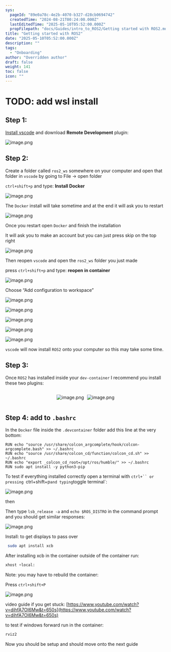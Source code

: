 ```yaml
---
sys:
  pageId: "89e0a78c-4e2b-4070-b327-d28cb0694742"
  createdTime: "2024-08-21T00:24:00.000Z"
  lastEditedTime: "2025-05-10T05:52:00.000Z"
  propFilepath: "docs/Guides/intro_to_ROS2/Getting started with ROS2.md"
title: "Getting started with ROS2"
date: "2025-05-10T05:52:00.000Z"
description: ""
tags:
  - "Onboarding"
author: "Overridden author"
draft: false
weight: 141
toc: false
icon: ""
---
```


# TODO: add wsl install

## Step 1:

[Install vscode](https://code.visualstudio.com/download) and download **Remote Development** plugin:

![image.png](https://prod-files-secure.s3.us-west-2.amazonaws.com/d518164a-d88e-44d1-a4ee-3adb3bd8bce0/efb52993-1881-4a40-b95e-6f020334f022/image.png?X-Amz-Algorithm=AWS4-HMAC-SHA256&X-Amz-Content-Sha256=UNSIGNED-PAYLOAD&X-Amz-Credential=ASIAZI2LB466WE7N7J24%2F20250630%2Fus-west-2%2Fs3%2Faws4_request&X-Amz-Date=20250630T220837Z&X-Amz-Expires=3600&X-Amz-Security-Token=IQoJb3JpZ2luX2VjEM3%2F%2F%2F%2F%2F%2F%2F%2F%2F%2FwEaCXVzLXdlc3QtMiJHMEUCIQC8DZPXCoCWneSlEh7lZztwNUiK9eGS2BCgYkw39ZFLhwIgadV84hqdaxeZfaCOe%2BNsjva8SCWb2Bef1kWH7coa0KwqiAQIxv%2F%2F%2F%2F%2F%2F%2F%2F%2F%2FARAAGgw2Mzc0MjMxODM4MDUiDMEP8L0LVY4IuL64yCrcA0v6c5bIQ29tn%2BUiTSZShPhmOanhHmZYtacU0d3Q2crxBwSpBZEdJrfcQucITpkoGrDw9DMp88SBwZlIZCew%2Bu%2BSvghwSE1aldhWkdVFtyYErC1460g8pmJsszEhq16YiJt4c8N28yurYFbg01wvVUJK68yjMTTYCDv6nO0U5dCtQb5uSa%2BMpz1%2BerjXrV%2FN4U5Wqf4LyujDG8eRNvpNigoeKNoWKXYGz5QrI%2B08X%2FZjSzqYKV1ufvZYFSxfIdIatujCZQulgf0TDxWCIri%2BJBrnkUubaurQUjUNYnIV6vqi8%2FFktLP06xJe3L8ZkCgJCpqyywjcIm%2BwG%2FMeXfv6CSHcHT5WGTy8TuY5XdKiUDU6wzu5%2BUwoolXQ3v6kg76yDpDf7p8Dj85RV3M%2B3UJlnCQrmim4HoLGzA2yoikkH%2BUrnY%2BQw6D4HMwBKO99GszMgCLuyr20qf%2BoJ6T39IO2EJrSVOJfxEs4zRNWQJjyom2JfFMK15F1H4GZ3tajUQFyGPoLcQLRlyYxErsVcl1UfqrFaZFOZWBu7lZmJsQ%2BV2eO3psm9fWJoeESubhFcA2hOfBJXw8bJjqBKh%2FFENygOfZ2ahjfhL2WUXZPo5OlO0HiKasM8iZ%2Fvgjpv%2BDTMK%2F5i8MGOqUBj3yk%2FxDNyEW2HAsyDSzS7C5SEJTpOiGiRV1jvoJ23UI0TPtWYQ%2BpiC2pke5WQlm4UGnyLo%2FfaChhkan6erQy%2BroD1uXaFjsFBbZdYa6Xrxni6ybXIQ5OSWv4f9UIL7yYQmt6MxR7QUvvEy5mQ%2BOygJIL4yHH%2B2rWySmRLdrzxHJxWgt%2BhphhANlkRMZz8zBP32UJn%2BmNyb9Tgz4u9uqO6g0lfx3Z&X-Amz-Signature=eae8492e47ba3ce79f4d3957497aef89fb480fbe48df693e905a472432c352c6&X-Amz-SignedHeaders=host&x-amz-checksum-mode=ENABLED&x-id=GetObject)

## Step 2:

Create a folder called `ros2_ws` somewhere on your computer and open that folder in `vscode` by going to File → open folder 

`ctrl+shift+p` and type: **Install Docker**

![image.png](https://prod-files-secure.s3.us-west-2.amazonaws.com/d518164a-d88e-44d1-a4ee-3adb3bd8bce0/2269dc0e-1cd5-47ff-bceb-c04ad9b2eab0/image.png?X-Amz-Algorithm=AWS4-HMAC-SHA256&X-Amz-Content-Sha256=UNSIGNED-PAYLOAD&X-Amz-Credential=ASIAZI2LB466WE7N7J24%2F20250630%2Fus-west-2%2Fs3%2Faws4_request&X-Amz-Date=20250630T220837Z&X-Amz-Expires=3600&X-Amz-Security-Token=IQoJb3JpZ2luX2VjEM3%2F%2F%2F%2F%2F%2F%2F%2F%2F%2FwEaCXVzLXdlc3QtMiJHMEUCIQC8DZPXCoCWneSlEh7lZztwNUiK9eGS2BCgYkw39ZFLhwIgadV84hqdaxeZfaCOe%2BNsjva8SCWb2Bef1kWH7coa0KwqiAQIxv%2F%2F%2F%2F%2F%2F%2F%2F%2F%2FARAAGgw2Mzc0MjMxODM4MDUiDMEP8L0LVY4IuL64yCrcA0v6c5bIQ29tn%2BUiTSZShPhmOanhHmZYtacU0d3Q2crxBwSpBZEdJrfcQucITpkoGrDw9DMp88SBwZlIZCew%2Bu%2BSvghwSE1aldhWkdVFtyYErC1460g8pmJsszEhq16YiJt4c8N28yurYFbg01wvVUJK68yjMTTYCDv6nO0U5dCtQb5uSa%2BMpz1%2BerjXrV%2FN4U5Wqf4LyujDG8eRNvpNigoeKNoWKXYGz5QrI%2B08X%2FZjSzqYKV1ufvZYFSxfIdIatujCZQulgf0TDxWCIri%2BJBrnkUubaurQUjUNYnIV6vqi8%2FFktLP06xJe3L8ZkCgJCpqyywjcIm%2BwG%2FMeXfv6CSHcHT5WGTy8TuY5XdKiUDU6wzu5%2BUwoolXQ3v6kg76yDpDf7p8Dj85RV3M%2B3UJlnCQrmim4HoLGzA2yoikkH%2BUrnY%2BQw6D4HMwBKO99GszMgCLuyr20qf%2BoJ6T39IO2EJrSVOJfxEs4zRNWQJjyom2JfFMK15F1H4GZ3tajUQFyGPoLcQLRlyYxErsVcl1UfqrFaZFOZWBu7lZmJsQ%2BV2eO3psm9fWJoeESubhFcA2hOfBJXw8bJjqBKh%2FFENygOfZ2ahjfhL2WUXZPo5OlO0HiKasM8iZ%2Fvgjpv%2BDTMK%2F5i8MGOqUBj3yk%2FxDNyEW2HAsyDSzS7C5SEJTpOiGiRV1jvoJ23UI0TPtWYQ%2BpiC2pke5WQlm4UGnyLo%2FfaChhkan6erQy%2BroD1uXaFjsFBbZdYa6Xrxni6ybXIQ5OSWv4f9UIL7yYQmt6MxR7QUvvEy5mQ%2BOygJIL4yHH%2B2rWySmRLdrzxHJxWgt%2BhphhANlkRMZz8zBP32UJn%2BmNyb9Tgz4u9uqO6g0lfx3Z&X-Amz-Signature=9bcd1cfa20ef503bd01cb6ffb5d0c7cad2a92653cfece16a3b06627d60cd5955&X-Amz-SignedHeaders=host&x-amz-checksum-mode=ENABLED&x-id=GetObject)

The `Docker` install will take sometime and at the end it will ask you to restart

![image.png](https://prod-files-secure.s3.us-west-2.amazonaws.com/d518164a-d88e-44d1-a4ee-3adb3bd8bce0/ed233f78-be33-4b1f-b89c-9c346c0e961e/image.png?X-Amz-Algorithm=AWS4-HMAC-SHA256&X-Amz-Content-Sha256=UNSIGNED-PAYLOAD&X-Amz-Credential=ASIAZI2LB466WE7N7J24%2F20250630%2Fus-west-2%2Fs3%2Faws4_request&X-Amz-Date=20250630T220837Z&X-Amz-Expires=3600&X-Amz-Security-Token=IQoJb3JpZ2luX2VjEM3%2F%2F%2F%2F%2F%2F%2F%2F%2F%2FwEaCXVzLXdlc3QtMiJHMEUCIQC8DZPXCoCWneSlEh7lZztwNUiK9eGS2BCgYkw39ZFLhwIgadV84hqdaxeZfaCOe%2BNsjva8SCWb2Bef1kWH7coa0KwqiAQIxv%2F%2F%2F%2F%2F%2F%2F%2F%2F%2FARAAGgw2Mzc0MjMxODM4MDUiDMEP8L0LVY4IuL64yCrcA0v6c5bIQ29tn%2BUiTSZShPhmOanhHmZYtacU0d3Q2crxBwSpBZEdJrfcQucITpkoGrDw9DMp88SBwZlIZCew%2Bu%2BSvghwSE1aldhWkdVFtyYErC1460g8pmJsszEhq16YiJt4c8N28yurYFbg01wvVUJK68yjMTTYCDv6nO0U5dCtQb5uSa%2BMpz1%2BerjXrV%2FN4U5Wqf4LyujDG8eRNvpNigoeKNoWKXYGz5QrI%2B08X%2FZjSzqYKV1ufvZYFSxfIdIatujCZQulgf0TDxWCIri%2BJBrnkUubaurQUjUNYnIV6vqi8%2FFktLP06xJe3L8ZkCgJCpqyywjcIm%2BwG%2FMeXfv6CSHcHT5WGTy8TuY5XdKiUDU6wzu5%2BUwoolXQ3v6kg76yDpDf7p8Dj85RV3M%2B3UJlnCQrmim4HoLGzA2yoikkH%2BUrnY%2BQw6D4HMwBKO99GszMgCLuyr20qf%2BoJ6T39IO2EJrSVOJfxEs4zRNWQJjyom2JfFMK15F1H4GZ3tajUQFyGPoLcQLRlyYxErsVcl1UfqrFaZFOZWBu7lZmJsQ%2BV2eO3psm9fWJoeESubhFcA2hOfBJXw8bJjqBKh%2FFENygOfZ2ahjfhL2WUXZPo5OlO0HiKasM8iZ%2Fvgjpv%2BDTMK%2F5i8MGOqUBj3yk%2FxDNyEW2HAsyDSzS7C5SEJTpOiGiRV1jvoJ23UI0TPtWYQ%2BpiC2pke5WQlm4UGnyLo%2FfaChhkan6erQy%2BroD1uXaFjsFBbZdYa6Xrxni6ybXIQ5OSWv4f9UIL7yYQmt6MxR7QUvvEy5mQ%2BOygJIL4yHH%2B2rWySmRLdrzxHJxWgt%2BhphhANlkRMZz8zBP32UJn%2BmNyb9Tgz4u9uqO6g0lfx3Z&X-Amz-Signature=15e64c8f4856f96213301249ef37beebc1c2e76fe5b48251ab805846f464c924&X-Amz-SignedHeaders=host&x-amz-checksum-mode=ENABLED&x-id=GetObject)

Once you restart open `Docker` and finish the installation

It will ask you to make an account but you can just press skip on the top right

![image.png](https://prod-files-secure.s3.us-west-2.amazonaws.com/d518164a-d88e-44d1-a4ee-3adb3bd8bce0/21010ad9-1659-4fd9-9f59-9932a09b2a3d/image.png?X-Amz-Algorithm=AWS4-HMAC-SHA256&X-Amz-Content-Sha256=UNSIGNED-PAYLOAD&X-Amz-Credential=ASIAZI2LB466WE7N7J24%2F20250630%2Fus-west-2%2Fs3%2Faws4_request&X-Amz-Date=20250630T220837Z&X-Amz-Expires=3600&X-Amz-Security-Token=IQoJb3JpZ2luX2VjEM3%2F%2F%2F%2F%2F%2F%2F%2F%2F%2FwEaCXVzLXdlc3QtMiJHMEUCIQC8DZPXCoCWneSlEh7lZztwNUiK9eGS2BCgYkw39ZFLhwIgadV84hqdaxeZfaCOe%2BNsjva8SCWb2Bef1kWH7coa0KwqiAQIxv%2F%2F%2F%2F%2F%2F%2F%2F%2F%2FARAAGgw2Mzc0MjMxODM4MDUiDMEP8L0LVY4IuL64yCrcA0v6c5bIQ29tn%2BUiTSZShPhmOanhHmZYtacU0d3Q2crxBwSpBZEdJrfcQucITpkoGrDw9DMp88SBwZlIZCew%2Bu%2BSvghwSE1aldhWkdVFtyYErC1460g8pmJsszEhq16YiJt4c8N28yurYFbg01wvVUJK68yjMTTYCDv6nO0U5dCtQb5uSa%2BMpz1%2BerjXrV%2FN4U5Wqf4LyujDG8eRNvpNigoeKNoWKXYGz5QrI%2B08X%2FZjSzqYKV1ufvZYFSxfIdIatujCZQulgf0TDxWCIri%2BJBrnkUubaurQUjUNYnIV6vqi8%2FFktLP06xJe3L8ZkCgJCpqyywjcIm%2BwG%2FMeXfv6CSHcHT5WGTy8TuY5XdKiUDU6wzu5%2BUwoolXQ3v6kg76yDpDf7p8Dj85RV3M%2B3UJlnCQrmim4HoLGzA2yoikkH%2BUrnY%2BQw6D4HMwBKO99GszMgCLuyr20qf%2BoJ6T39IO2EJrSVOJfxEs4zRNWQJjyom2JfFMK15F1H4GZ3tajUQFyGPoLcQLRlyYxErsVcl1UfqrFaZFOZWBu7lZmJsQ%2BV2eO3psm9fWJoeESubhFcA2hOfBJXw8bJjqBKh%2FFENygOfZ2ahjfhL2WUXZPo5OlO0HiKasM8iZ%2Fvgjpv%2BDTMK%2F5i8MGOqUBj3yk%2FxDNyEW2HAsyDSzS7C5SEJTpOiGiRV1jvoJ23UI0TPtWYQ%2BpiC2pke5WQlm4UGnyLo%2FfaChhkan6erQy%2BroD1uXaFjsFBbZdYa6Xrxni6ybXIQ5OSWv4f9UIL7yYQmt6MxR7QUvvEy5mQ%2BOygJIL4yHH%2B2rWySmRLdrzxHJxWgt%2BhphhANlkRMZz8zBP32UJn%2BmNyb9Tgz4u9uqO6g0lfx3Z&X-Amz-Signature=5b68b89b422041a1e077aeed6c81e4d1bf3721345b50e8332edd563b9f6f32ed&X-Amz-SignedHeaders=host&x-amz-checksum-mode=ENABLED&x-id=GetObject)

Then reopen `vscode` and open the `ros2_ws` folder you just made

press `ctrl+shift+p` and type: **reopen in container**

![image.png](https://prod-files-secure.s3.us-west-2.amazonaws.com/d518164a-d88e-44d1-a4ee-3adb3bd8bce0/4e93b8c2-41ad-488c-8095-c74205196118/image.png?X-Amz-Algorithm=AWS4-HMAC-SHA256&X-Amz-Content-Sha256=UNSIGNED-PAYLOAD&X-Amz-Credential=ASIAZI2LB466WE7N7J24%2F20250630%2Fus-west-2%2Fs3%2Faws4_request&X-Amz-Date=20250630T220837Z&X-Amz-Expires=3600&X-Amz-Security-Token=IQoJb3JpZ2luX2VjEM3%2F%2F%2F%2F%2F%2F%2F%2F%2F%2FwEaCXVzLXdlc3QtMiJHMEUCIQC8DZPXCoCWneSlEh7lZztwNUiK9eGS2BCgYkw39ZFLhwIgadV84hqdaxeZfaCOe%2BNsjva8SCWb2Bef1kWH7coa0KwqiAQIxv%2F%2F%2F%2F%2F%2F%2F%2F%2F%2FARAAGgw2Mzc0MjMxODM4MDUiDMEP8L0LVY4IuL64yCrcA0v6c5bIQ29tn%2BUiTSZShPhmOanhHmZYtacU0d3Q2crxBwSpBZEdJrfcQucITpkoGrDw9DMp88SBwZlIZCew%2Bu%2BSvghwSE1aldhWkdVFtyYErC1460g8pmJsszEhq16YiJt4c8N28yurYFbg01wvVUJK68yjMTTYCDv6nO0U5dCtQb5uSa%2BMpz1%2BerjXrV%2FN4U5Wqf4LyujDG8eRNvpNigoeKNoWKXYGz5QrI%2B08X%2FZjSzqYKV1ufvZYFSxfIdIatujCZQulgf0TDxWCIri%2BJBrnkUubaurQUjUNYnIV6vqi8%2FFktLP06xJe3L8ZkCgJCpqyywjcIm%2BwG%2FMeXfv6CSHcHT5WGTy8TuY5XdKiUDU6wzu5%2BUwoolXQ3v6kg76yDpDf7p8Dj85RV3M%2B3UJlnCQrmim4HoLGzA2yoikkH%2BUrnY%2BQw6D4HMwBKO99GszMgCLuyr20qf%2BoJ6T39IO2EJrSVOJfxEs4zRNWQJjyom2JfFMK15F1H4GZ3tajUQFyGPoLcQLRlyYxErsVcl1UfqrFaZFOZWBu7lZmJsQ%2BV2eO3psm9fWJoeESubhFcA2hOfBJXw8bJjqBKh%2FFENygOfZ2ahjfhL2WUXZPo5OlO0HiKasM8iZ%2Fvgjpv%2BDTMK%2F5i8MGOqUBj3yk%2FxDNyEW2HAsyDSzS7C5SEJTpOiGiRV1jvoJ23UI0TPtWYQ%2BpiC2pke5WQlm4UGnyLo%2FfaChhkan6erQy%2BroD1uXaFjsFBbZdYa6Xrxni6ybXIQ5OSWv4f9UIL7yYQmt6MxR7QUvvEy5mQ%2BOygJIL4yHH%2B2rWySmRLdrzxHJxWgt%2BhphhANlkRMZz8zBP32UJn%2BmNyb9Tgz4u9uqO6g0lfx3Z&X-Amz-Signature=75b830394acb0837b33ff106e8647b2b0e3f6a69a6ae59d3e947df53a4aa2baf&X-Amz-SignedHeaders=host&x-amz-checksum-mode=ENABLED&x-id=GetObject)

Choose “Add configuration to workspace”

![image.png](https://prod-files-secure.s3.us-west-2.amazonaws.com/d518164a-d88e-44d1-a4ee-3adb3bd8bce0/9560b282-5060-4989-ba37-97e7b2c22476/image.png?X-Amz-Algorithm=AWS4-HMAC-SHA256&X-Amz-Content-Sha256=UNSIGNED-PAYLOAD&X-Amz-Credential=ASIAZI2LB466WE7N7J24%2F20250630%2Fus-west-2%2Fs3%2Faws4_request&X-Amz-Date=20250630T220837Z&X-Amz-Expires=3600&X-Amz-Security-Token=IQoJb3JpZ2luX2VjEM3%2F%2F%2F%2F%2F%2F%2F%2F%2F%2FwEaCXVzLXdlc3QtMiJHMEUCIQC8DZPXCoCWneSlEh7lZztwNUiK9eGS2BCgYkw39ZFLhwIgadV84hqdaxeZfaCOe%2BNsjva8SCWb2Bef1kWH7coa0KwqiAQIxv%2F%2F%2F%2F%2F%2F%2F%2F%2F%2FARAAGgw2Mzc0MjMxODM4MDUiDMEP8L0LVY4IuL64yCrcA0v6c5bIQ29tn%2BUiTSZShPhmOanhHmZYtacU0d3Q2crxBwSpBZEdJrfcQucITpkoGrDw9DMp88SBwZlIZCew%2Bu%2BSvghwSE1aldhWkdVFtyYErC1460g8pmJsszEhq16YiJt4c8N28yurYFbg01wvVUJK68yjMTTYCDv6nO0U5dCtQb5uSa%2BMpz1%2BerjXrV%2FN4U5Wqf4LyujDG8eRNvpNigoeKNoWKXYGz5QrI%2B08X%2FZjSzqYKV1ufvZYFSxfIdIatujCZQulgf0TDxWCIri%2BJBrnkUubaurQUjUNYnIV6vqi8%2FFktLP06xJe3L8ZkCgJCpqyywjcIm%2BwG%2FMeXfv6CSHcHT5WGTy8TuY5XdKiUDU6wzu5%2BUwoolXQ3v6kg76yDpDf7p8Dj85RV3M%2B3UJlnCQrmim4HoLGzA2yoikkH%2BUrnY%2BQw6D4HMwBKO99GszMgCLuyr20qf%2BoJ6T39IO2EJrSVOJfxEs4zRNWQJjyom2JfFMK15F1H4GZ3tajUQFyGPoLcQLRlyYxErsVcl1UfqrFaZFOZWBu7lZmJsQ%2BV2eO3psm9fWJoeESubhFcA2hOfBJXw8bJjqBKh%2FFENygOfZ2ahjfhL2WUXZPo5OlO0HiKasM8iZ%2Fvgjpv%2BDTMK%2F5i8MGOqUBj3yk%2FxDNyEW2HAsyDSzS7C5SEJTpOiGiRV1jvoJ23UI0TPtWYQ%2BpiC2pke5WQlm4UGnyLo%2FfaChhkan6erQy%2BroD1uXaFjsFBbZdYa6Xrxni6ybXIQ5OSWv4f9UIL7yYQmt6MxR7QUvvEy5mQ%2BOygJIL4yHH%2B2rWySmRLdrzxHJxWgt%2BhphhANlkRMZz8zBP32UJn%2BmNyb9Tgz4u9uqO6g0lfx3Z&X-Amz-Signature=355aa5f812e9fddd74e6fac0d59e5a7449cd11d58c1c75e0c50838bebdacbc44&X-Amz-SignedHeaders=host&x-amz-checksum-mode=ENABLED&x-id=GetObject)

![image.png](https://prod-files-secure.s3.us-west-2.amazonaws.com/d518164a-d88e-44d1-a4ee-3adb3bd8bce0/2ee63f81-886b-48e8-a553-dc6e5eac99e4/image.png?X-Amz-Algorithm=AWS4-HMAC-SHA256&X-Amz-Content-Sha256=UNSIGNED-PAYLOAD&X-Amz-Credential=ASIAZI2LB466WE7N7J24%2F20250630%2Fus-west-2%2Fs3%2Faws4_request&X-Amz-Date=20250630T220837Z&X-Amz-Expires=3600&X-Amz-Security-Token=IQoJb3JpZ2luX2VjEM3%2F%2F%2F%2F%2F%2F%2F%2F%2F%2FwEaCXVzLXdlc3QtMiJHMEUCIQC8DZPXCoCWneSlEh7lZztwNUiK9eGS2BCgYkw39ZFLhwIgadV84hqdaxeZfaCOe%2BNsjva8SCWb2Bef1kWH7coa0KwqiAQIxv%2F%2F%2F%2F%2F%2F%2F%2F%2F%2FARAAGgw2Mzc0MjMxODM4MDUiDMEP8L0LVY4IuL64yCrcA0v6c5bIQ29tn%2BUiTSZShPhmOanhHmZYtacU0d3Q2crxBwSpBZEdJrfcQucITpkoGrDw9DMp88SBwZlIZCew%2Bu%2BSvghwSE1aldhWkdVFtyYErC1460g8pmJsszEhq16YiJt4c8N28yurYFbg01wvVUJK68yjMTTYCDv6nO0U5dCtQb5uSa%2BMpz1%2BerjXrV%2FN4U5Wqf4LyujDG8eRNvpNigoeKNoWKXYGz5QrI%2B08X%2FZjSzqYKV1ufvZYFSxfIdIatujCZQulgf0TDxWCIri%2BJBrnkUubaurQUjUNYnIV6vqi8%2FFktLP06xJe3L8ZkCgJCpqyywjcIm%2BwG%2FMeXfv6CSHcHT5WGTy8TuY5XdKiUDU6wzu5%2BUwoolXQ3v6kg76yDpDf7p8Dj85RV3M%2B3UJlnCQrmim4HoLGzA2yoikkH%2BUrnY%2BQw6D4HMwBKO99GszMgCLuyr20qf%2BoJ6T39IO2EJrSVOJfxEs4zRNWQJjyom2JfFMK15F1H4GZ3tajUQFyGPoLcQLRlyYxErsVcl1UfqrFaZFOZWBu7lZmJsQ%2BV2eO3psm9fWJoeESubhFcA2hOfBJXw8bJjqBKh%2FFENygOfZ2ahjfhL2WUXZPo5OlO0HiKasM8iZ%2Fvgjpv%2BDTMK%2F5i8MGOqUBj3yk%2FxDNyEW2HAsyDSzS7C5SEJTpOiGiRV1jvoJ23UI0TPtWYQ%2BpiC2pke5WQlm4UGnyLo%2FfaChhkan6erQy%2BroD1uXaFjsFBbZdYa6Xrxni6ybXIQ5OSWv4f9UIL7yYQmt6MxR7QUvvEy5mQ%2BOygJIL4yHH%2B2rWySmRLdrzxHJxWgt%2BhphhANlkRMZz8zBP32UJn%2BmNyb9Tgz4u9uqO6g0lfx3Z&X-Amz-Signature=d29b11857a7b149d2d50b91b8d9b28e835761ba53d2573720d95fb9cfe4d02f9&X-Amz-SignedHeaders=host&x-amz-checksum-mode=ENABLED&x-id=GetObject)

![image.png](https://prod-files-secure.s3.us-west-2.amazonaws.com/d518164a-d88e-44d1-a4ee-3adb3bd8bce0/ae1580b2-b048-407e-aed9-b584224a7a04/image.png?X-Amz-Algorithm=AWS4-HMAC-SHA256&X-Amz-Content-Sha256=UNSIGNED-PAYLOAD&X-Amz-Credential=ASIAZI2LB466WE7N7J24%2F20250630%2Fus-west-2%2Fs3%2Faws4_request&X-Amz-Date=20250630T220837Z&X-Amz-Expires=3600&X-Amz-Security-Token=IQoJb3JpZ2luX2VjEM3%2F%2F%2F%2F%2F%2F%2F%2F%2F%2FwEaCXVzLXdlc3QtMiJHMEUCIQC8DZPXCoCWneSlEh7lZztwNUiK9eGS2BCgYkw39ZFLhwIgadV84hqdaxeZfaCOe%2BNsjva8SCWb2Bef1kWH7coa0KwqiAQIxv%2F%2F%2F%2F%2F%2F%2F%2F%2F%2FARAAGgw2Mzc0MjMxODM4MDUiDMEP8L0LVY4IuL64yCrcA0v6c5bIQ29tn%2BUiTSZShPhmOanhHmZYtacU0d3Q2crxBwSpBZEdJrfcQucITpkoGrDw9DMp88SBwZlIZCew%2Bu%2BSvghwSE1aldhWkdVFtyYErC1460g8pmJsszEhq16YiJt4c8N28yurYFbg01wvVUJK68yjMTTYCDv6nO0U5dCtQb5uSa%2BMpz1%2BerjXrV%2FN4U5Wqf4LyujDG8eRNvpNigoeKNoWKXYGz5QrI%2B08X%2FZjSzqYKV1ufvZYFSxfIdIatujCZQulgf0TDxWCIri%2BJBrnkUubaurQUjUNYnIV6vqi8%2FFktLP06xJe3L8ZkCgJCpqyywjcIm%2BwG%2FMeXfv6CSHcHT5WGTy8TuY5XdKiUDU6wzu5%2BUwoolXQ3v6kg76yDpDf7p8Dj85RV3M%2B3UJlnCQrmim4HoLGzA2yoikkH%2BUrnY%2BQw6D4HMwBKO99GszMgCLuyr20qf%2BoJ6T39IO2EJrSVOJfxEs4zRNWQJjyom2JfFMK15F1H4GZ3tajUQFyGPoLcQLRlyYxErsVcl1UfqrFaZFOZWBu7lZmJsQ%2BV2eO3psm9fWJoeESubhFcA2hOfBJXw8bJjqBKh%2FFENygOfZ2ahjfhL2WUXZPo5OlO0HiKasM8iZ%2Fvgjpv%2BDTMK%2F5i8MGOqUBj3yk%2FxDNyEW2HAsyDSzS7C5SEJTpOiGiRV1jvoJ23UI0TPtWYQ%2BpiC2pke5WQlm4UGnyLo%2FfaChhkan6erQy%2BroD1uXaFjsFBbZdYa6Xrxni6ybXIQ5OSWv4f9UIL7yYQmt6MxR7QUvvEy5mQ%2BOygJIL4yHH%2B2rWySmRLdrzxHJxWgt%2BhphhANlkRMZz8zBP32UJn%2BmNyb9Tgz4u9uqO6g0lfx3Z&X-Amz-Signature=ba2f1e276efaca29cffee89f3537dad98121120d9809d6524dd3e5080f238387&X-Amz-SignedHeaders=host&x-amz-checksum-mode=ENABLED&x-id=GetObject)

![image.png](https://prod-files-secure.s3.us-west-2.amazonaws.com/d518164a-d88e-44d1-a4ee-3adb3bd8bce0/53255b28-f75e-430f-b9e3-c0ac8577e42b/image.png?X-Amz-Algorithm=AWS4-HMAC-SHA256&X-Amz-Content-Sha256=UNSIGNED-PAYLOAD&X-Amz-Credential=ASIAZI2LB466WE7N7J24%2F20250630%2Fus-west-2%2Fs3%2Faws4_request&X-Amz-Date=20250630T220837Z&X-Amz-Expires=3600&X-Amz-Security-Token=IQoJb3JpZ2luX2VjEM3%2F%2F%2F%2F%2F%2F%2F%2F%2F%2FwEaCXVzLXdlc3QtMiJHMEUCIQC8DZPXCoCWneSlEh7lZztwNUiK9eGS2BCgYkw39ZFLhwIgadV84hqdaxeZfaCOe%2BNsjva8SCWb2Bef1kWH7coa0KwqiAQIxv%2F%2F%2F%2F%2F%2F%2F%2F%2F%2FARAAGgw2Mzc0MjMxODM4MDUiDMEP8L0LVY4IuL64yCrcA0v6c5bIQ29tn%2BUiTSZShPhmOanhHmZYtacU0d3Q2crxBwSpBZEdJrfcQucITpkoGrDw9DMp88SBwZlIZCew%2Bu%2BSvghwSE1aldhWkdVFtyYErC1460g8pmJsszEhq16YiJt4c8N28yurYFbg01wvVUJK68yjMTTYCDv6nO0U5dCtQb5uSa%2BMpz1%2BerjXrV%2FN4U5Wqf4LyujDG8eRNvpNigoeKNoWKXYGz5QrI%2B08X%2FZjSzqYKV1ufvZYFSxfIdIatujCZQulgf0TDxWCIri%2BJBrnkUubaurQUjUNYnIV6vqi8%2FFktLP06xJe3L8ZkCgJCpqyywjcIm%2BwG%2FMeXfv6CSHcHT5WGTy8TuY5XdKiUDU6wzu5%2BUwoolXQ3v6kg76yDpDf7p8Dj85RV3M%2B3UJlnCQrmim4HoLGzA2yoikkH%2BUrnY%2BQw6D4HMwBKO99GszMgCLuyr20qf%2BoJ6T39IO2EJrSVOJfxEs4zRNWQJjyom2JfFMK15F1H4GZ3tajUQFyGPoLcQLRlyYxErsVcl1UfqrFaZFOZWBu7lZmJsQ%2BV2eO3psm9fWJoeESubhFcA2hOfBJXw8bJjqBKh%2FFENygOfZ2ahjfhL2WUXZPo5OlO0HiKasM8iZ%2Fvgjpv%2BDTMK%2F5i8MGOqUBj3yk%2FxDNyEW2HAsyDSzS7C5SEJTpOiGiRV1jvoJ23UI0TPtWYQ%2BpiC2pke5WQlm4UGnyLo%2FfaChhkan6erQy%2BroD1uXaFjsFBbZdYa6Xrxni6ybXIQ5OSWv4f9UIL7yYQmt6MxR7QUvvEy5mQ%2BOygJIL4yHH%2B2rWySmRLdrzxHJxWgt%2BhphhANlkRMZz8zBP32UJn%2BmNyb9Tgz4u9uqO6g0lfx3Z&X-Amz-Signature=d46d001df5185641f5c52a6ce457817f6711937efbbb72397005bbb693a50415&X-Amz-SignedHeaders=host&x-amz-checksum-mode=ENABLED&x-id=GetObject)

![image.png](https://prod-files-secure.s3.us-west-2.amazonaws.com/d518164a-d88e-44d1-a4ee-3adb3bd8bce0/7c562767-5af9-4ffb-97d1-327bcdf4ee00/image.png?X-Amz-Algorithm=AWS4-HMAC-SHA256&X-Amz-Content-Sha256=UNSIGNED-PAYLOAD&X-Amz-Credential=ASIAZI2LB466WE7N7J24%2F20250630%2Fus-west-2%2Fs3%2Faws4_request&X-Amz-Date=20250630T220837Z&X-Amz-Expires=3600&X-Amz-Security-Token=IQoJb3JpZ2luX2VjEM3%2F%2F%2F%2F%2F%2F%2F%2F%2F%2FwEaCXVzLXdlc3QtMiJHMEUCIQC8DZPXCoCWneSlEh7lZztwNUiK9eGS2BCgYkw39ZFLhwIgadV84hqdaxeZfaCOe%2BNsjva8SCWb2Bef1kWH7coa0KwqiAQIxv%2F%2F%2F%2F%2F%2F%2F%2F%2F%2FARAAGgw2Mzc0MjMxODM4MDUiDMEP8L0LVY4IuL64yCrcA0v6c5bIQ29tn%2BUiTSZShPhmOanhHmZYtacU0d3Q2crxBwSpBZEdJrfcQucITpkoGrDw9DMp88SBwZlIZCew%2Bu%2BSvghwSE1aldhWkdVFtyYErC1460g8pmJsszEhq16YiJt4c8N28yurYFbg01wvVUJK68yjMTTYCDv6nO0U5dCtQb5uSa%2BMpz1%2BerjXrV%2FN4U5Wqf4LyujDG8eRNvpNigoeKNoWKXYGz5QrI%2B08X%2FZjSzqYKV1ufvZYFSxfIdIatujCZQulgf0TDxWCIri%2BJBrnkUubaurQUjUNYnIV6vqi8%2FFktLP06xJe3L8ZkCgJCpqyywjcIm%2BwG%2FMeXfv6CSHcHT5WGTy8TuY5XdKiUDU6wzu5%2BUwoolXQ3v6kg76yDpDf7p8Dj85RV3M%2B3UJlnCQrmim4HoLGzA2yoikkH%2BUrnY%2BQw6D4HMwBKO99GszMgCLuyr20qf%2BoJ6T39IO2EJrSVOJfxEs4zRNWQJjyom2JfFMK15F1H4GZ3tajUQFyGPoLcQLRlyYxErsVcl1UfqrFaZFOZWBu7lZmJsQ%2BV2eO3psm9fWJoeESubhFcA2hOfBJXw8bJjqBKh%2FFENygOfZ2ahjfhL2WUXZPo5OlO0HiKasM8iZ%2Fvgjpv%2BDTMK%2F5i8MGOqUBj3yk%2FxDNyEW2HAsyDSzS7C5SEJTpOiGiRV1jvoJ23UI0TPtWYQ%2BpiC2pke5WQlm4UGnyLo%2FfaChhkan6erQy%2BroD1uXaFjsFBbZdYa6Xrxni6ybXIQ5OSWv4f9UIL7yYQmt6MxR7QUvvEy5mQ%2BOygJIL4yHH%2B2rWySmRLdrzxHJxWgt%2BhphhANlkRMZz8zBP32UJn%2BmNyb9Tgz4u9uqO6g0lfx3Z&X-Amz-Signature=a40bd412a4a031ef81d7712595149f9fc191fae1ac43bdd26a31ce0d8e53c6b6&X-Amz-SignedHeaders=host&x-amz-checksum-mode=ENABLED&x-id=GetObject)

`vscode` will now install `ROS2` onto your computer so this may take some time.

## Step 3:

Once `ROS2` has installed inside your `dev-container` I recommend you install these two plugins:

<div style="display: flex;flex-direction: row; column-gap:10px; max-width: 630px;justify-content: center;">
<div>

![image.png](https://prod-files-secure.s3.us-west-2.amazonaws.com/d518164a-d88e-44d1-a4ee-3adb3bd8bce0/3fc3d550-5a54-4ba1-ba6b-faa01cdb7369/image.png?X-Amz-Algorithm=AWS4-HMAC-SHA256&X-Amz-Content-Sha256=UNSIGNED-PAYLOAD&X-Amz-Credential=ASIAZI2LB466YW5PYGCF%2F20250630%2Fus-west-2%2Fs3%2Faws4_request&X-Amz-Date=20250630T220839Z&X-Amz-Expires=3600&X-Amz-Security-Token=IQoJb3JpZ2luX2VjEM3%2F%2F%2F%2F%2F%2F%2F%2F%2F%2FwEaCXVzLXdlc3QtMiJHMEUCIQDfUubl3tl8v%2F7gATfq7Zq8eayMnzBsJGdjQGoZEthxRgIge5cKxQ4WJSqW9zTh%2B61Vln8bb0Waw07c%2BfOppdDshSEqiAQIxv%2F%2F%2F%2F%2F%2F%2F%2F%2F%2FARAAGgw2Mzc0MjMxODM4MDUiDD6%2FX6P88h7IsUTcmCrcA99%2ByxhdcvdapnFfvOBwGIJocBqIhARaQUrJo5kuDJItrLJe3sNlK%2BPoSr%2BoKITzsm%2Fnr7gRdjdTPNipcvQfsgIw5SN9qjtjnIIwIENutIQcm1x6zCm11QqDXCC02duEj3PT82N14lQ2EeaJI8OIdFGGFFz61treWdXNjcr2nIQVXWPcLxDRXyDedQ4cfdx5XnEimTe6ivMPZ80b0omisq7iCS43cgRTH6P%2F8vOE5GBKZKahUzlcEGLfn7Q7GajkBST9Dizwg0cRzIoutRsLJRj8OUpFLGFevB%2FxbS9zhxbvWDxxlnSRSfEy9PWcFPrBTbW8VBDPVR719NIYn0CeGX6uhI%2BCNmz7uSPIuCSYAezsnLzKo7whm%2BiefXYroV0m5pKUwKgNfepX2q7nEmxuLtWMnP%2F83vj1R79TnBQjpubiu0270Yo3V2O1hStTI9AXijr5oCREHGjMn3cD5r8HqJiK95zjA4X2vBSQhgH0bS7DC8pfMkEa9kfQZ8J4p4FPjMJ89%2BY0GupccKdmRn%2FVy8XnGQEpLLzPiFAzQ4MD%2FsA1TluekZKG%2FAbA6TEkKN3afbnf6dYPa%2B8%2FmtqtMek4n9p52FodR1FGGKRPMow0682uZhcrCHzACL7nx3oAMKf5i8MGOqUBifEYeS%2FtOTU32U7vum7kOcb0opjcMtuH2g4pvx8q5DnJ0Qetl9CdBASF5GPdhfMvo6DbeFYWzrSOxjfd0AIUszR8pmOr3g%2Ff16xEwFAnSgeGEEVfWkgfuiWdj9tkoNpPUQS%2Bv5CXYWZDggeLrr0NsDpLTeD6AEYqYmU2p4W0k6XQLdJe6GT61fslAiAc%2BpPaVwK6aA2oPm7zUuP81AKJ%2BD5I%2FjQM&X-Amz-Signature=cdfe6c150ae98bfa37d8bfce75349800226ae5d6f2f23b39fa8c9738b63b17b4&X-Amz-SignedHeaders=host&x-amz-checksum-mode=ENABLED&x-id=GetObject)

</div>
<div>

![image.png](https://prod-files-secure.s3.us-west-2.amazonaws.com/d518164a-d88e-44d1-a4ee-3adb3bd8bce0/d994cc66-13c2-4093-a5a3-f84cf4601a82/image.png?X-Amz-Algorithm=AWS4-HMAC-SHA256&X-Amz-Content-Sha256=UNSIGNED-PAYLOAD&X-Amz-Credential=ASIAZI2LB4662J6BA6VV%2F20250630%2Fus-west-2%2Fs3%2Faws4_request&X-Amz-Date=20250630T220840Z&X-Amz-Expires=3600&X-Amz-Security-Token=IQoJb3JpZ2luX2VjEM3%2F%2F%2F%2F%2F%2F%2F%2F%2F%2FwEaCXVzLXdlc3QtMiJHMEUCIDZye8mwy9yaEz6UyZ7f05dHIbvuZKa2b5tusQpV29c3AiEAzHP8wwF7%2B2uL2iyBQUA8OYxL1Xxtv6xhjRXDaYRznUwqiAQIxv%2F%2F%2F%2F%2F%2F%2F%2F%2F%2FARAAGgw2Mzc0MjMxODM4MDUiDOFabRSOAIWtOvsW7yrcAzKgxKmwtX0%2Birldgk%2B0zdisBw9K8xXCdpyz4XSS7IMgvnSAvrZwowfOtxuqGPQmYDWa0dZQckENEluaFqDe%2BCqZSZM3%2BNSmgAtkDU9tPbI4vPxpF%2FnEF9ig0IA0UKgq12iEKRaV86l2fUJJSq6kgys0H4iIfxPMIHoLaK72Cq5DO0ke0G%2Fq8wxyW2QZv5Igk%2BditP75SmPobOLJRyqDG6oLf%2F7r85kafN4jVXlahjs0qlBBt5iEBsWMpflsYS5TssosKYSK5am%2FjejbIRFUPy2WVqoPpjK5UNNW%2BHA9hZPXnrv%2Bjx1KM3ER9yfsrSEH00rmM2GoyQXCeOMBF%2FfSVhccySDThMZE6fbjxAoRYfrg%2BPTGHtIfDjLOnr9uGfMcr4Xt5i52UQOmnXyWWBClEQImFDrNRFWA3I7uSjMLaZGGaH3EmyO8Rgd1t3IQMisR06dQw9xLOXlg8wWVZk%2FeM%2Fc%2FF7FkHU54GFKKf%2F1Ukv1sxpLbTXJOArwHpxtJwTI6MQ1Xs4hSzkqBgWjdOSDFJK76yskCYfoMnKwrpM5X4IAnOBRlgrOSdusAXVCQN7SGzKLAEbieb9kfet5vhVQbzZtfN%2BDttrnX8sBoEjVWue%2BPWFWxzih53wMZ79R%2FMP74i8MGOqUBdL9KL8ZDmJRiVZRymIw1c3V8nr00qCFBL6FiTPvBNz5zp9x276%2F%2FOBKly3tAJ9cDHL7nRxbmNVA4yNAbGFcp6NXrGQ40sWhaiHMaHUS8GJRbYYPpFdBxtSaCZaR2%2BFC1hlSpeFjLq3YykDFeE9Z8f2zhUwtDCpf3vZTrSekn1erxBn0XRG8u4LNN64EAHiVyuT91GXfOOCtnuujr1wxFWTVRj%2B0O&X-Amz-Signature=2c59038045f7678c73779de980aa6f8d2f77e93af71148327e0583aa83acaf99&X-Amz-SignedHeaders=host&x-amz-checksum-mode=ENABLED&x-id=GetObject)

</div>
</div>

## Step 4: add to `.bashrc`

In the `Docker` file inside the `.devcontainer` folder add this line at the very bottom: 

```docker
RUN echo "source /usr/share/colcon_argcomplete/hook/colcon-argcomplete.bash" >> ~/.bashrc
RUN echo "source /usr/share/colcon_cd/function/colcon_cd.sh" >> ~/.bashrc
RUN echo "export _colcon_cd_root=/opt/ros/humble/" >> ~/.bashrc
RUN sudo apt install -y python3-pip 
```

To test if everything installed correctly open a terminal with `ctrl+`` or pressing `ctrl+shift+p` and typing `toggle terminal`:

![image.png](https://prod-files-secure.s3.us-west-2.amazonaws.com/d518164a-d88e-44d1-a4ee-3adb3bd8bce0/6a4943d8-b04e-4c02-9a58-775f3384d1a5/image.png?X-Amz-Algorithm=AWS4-HMAC-SHA256&X-Amz-Content-Sha256=UNSIGNED-PAYLOAD&X-Amz-Credential=ASIAZI2LB466WE7N7J24%2F20250630%2Fus-west-2%2Fs3%2Faws4_request&X-Amz-Date=20250630T220837Z&X-Amz-Expires=3600&X-Amz-Security-Token=IQoJb3JpZ2luX2VjEM3%2F%2F%2F%2F%2F%2F%2F%2F%2F%2FwEaCXVzLXdlc3QtMiJHMEUCIQC8DZPXCoCWneSlEh7lZztwNUiK9eGS2BCgYkw39ZFLhwIgadV84hqdaxeZfaCOe%2BNsjva8SCWb2Bef1kWH7coa0KwqiAQIxv%2F%2F%2F%2F%2F%2F%2F%2F%2F%2FARAAGgw2Mzc0MjMxODM4MDUiDMEP8L0LVY4IuL64yCrcA0v6c5bIQ29tn%2BUiTSZShPhmOanhHmZYtacU0d3Q2crxBwSpBZEdJrfcQucITpkoGrDw9DMp88SBwZlIZCew%2Bu%2BSvghwSE1aldhWkdVFtyYErC1460g8pmJsszEhq16YiJt4c8N28yurYFbg01wvVUJK68yjMTTYCDv6nO0U5dCtQb5uSa%2BMpz1%2BerjXrV%2FN4U5Wqf4LyujDG8eRNvpNigoeKNoWKXYGz5QrI%2B08X%2FZjSzqYKV1ufvZYFSxfIdIatujCZQulgf0TDxWCIri%2BJBrnkUubaurQUjUNYnIV6vqi8%2FFktLP06xJe3L8ZkCgJCpqyywjcIm%2BwG%2FMeXfv6CSHcHT5WGTy8TuY5XdKiUDU6wzu5%2BUwoolXQ3v6kg76yDpDf7p8Dj85RV3M%2B3UJlnCQrmim4HoLGzA2yoikkH%2BUrnY%2BQw6D4HMwBKO99GszMgCLuyr20qf%2BoJ6T39IO2EJrSVOJfxEs4zRNWQJjyom2JfFMK15F1H4GZ3tajUQFyGPoLcQLRlyYxErsVcl1UfqrFaZFOZWBu7lZmJsQ%2BV2eO3psm9fWJoeESubhFcA2hOfBJXw8bJjqBKh%2FFENygOfZ2ahjfhL2WUXZPo5OlO0HiKasM8iZ%2Fvgjpv%2BDTMK%2F5i8MGOqUBj3yk%2FxDNyEW2HAsyDSzS7C5SEJTpOiGiRV1jvoJ23UI0TPtWYQ%2BpiC2pke5WQlm4UGnyLo%2FfaChhkan6erQy%2BroD1uXaFjsFBbZdYa6Xrxni6ybXIQ5OSWv4f9UIL7yYQmt6MxR7QUvvEy5mQ%2BOygJIL4yHH%2B2rWySmRLdrzxHJxWgt%2BhphhANlkRMZz8zBP32UJn%2BmNyb9Tgz4u9uqO6g0lfx3Z&X-Amz-Signature=cfd95fd6858dda45821886a4da969cfbba32f9a00822eed3c4f132184352194d&X-Amz-SignedHeaders=host&x-amz-checksum-mode=ENABLED&x-id=GetObject)

then 

Then type `lsb_release -a` and `echo $ROS_DISTRO` in the command prompt and you should get similar responses:

![image.png](https://prod-files-secure.s3.us-west-2.amazonaws.com/d518164a-d88e-44d1-a4ee-3adb3bd8bce0/3e635dec-a805-4e85-8b9e-d000e5b71a4e/image.png?X-Amz-Algorithm=AWS4-HMAC-SHA256&X-Amz-Content-Sha256=UNSIGNED-PAYLOAD&X-Amz-Credential=ASIAZI2LB466WE7N7J24%2F20250630%2Fus-west-2%2Fs3%2Faws4_request&X-Amz-Date=20250630T220837Z&X-Amz-Expires=3600&X-Amz-Security-Token=IQoJb3JpZ2luX2VjEM3%2F%2F%2F%2F%2F%2F%2F%2F%2F%2FwEaCXVzLXdlc3QtMiJHMEUCIQC8DZPXCoCWneSlEh7lZztwNUiK9eGS2BCgYkw39ZFLhwIgadV84hqdaxeZfaCOe%2BNsjva8SCWb2Bef1kWH7coa0KwqiAQIxv%2F%2F%2F%2F%2F%2F%2F%2F%2F%2FARAAGgw2Mzc0MjMxODM4MDUiDMEP8L0LVY4IuL64yCrcA0v6c5bIQ29tn%2BUiTSZShPhmOanhHmZYtacU0d3Q2crxBwSpBZEdJrfcQucITpkoGrDw9DMp88SBwZlIZCew%2Bu%2BSvghwSE1aldhWkdVFtyYErC1460g8pmJsszEhq16YiJt4c8N28yurYFbg01wvVUJK68yjMTTYCDv6nO0U5dCtQb5uSa%2BMpz1%2BerjXrV%2FN4U5Wqf4LyujDG8eRNvpNigoeKNoWKXYGz5QrI%2B08X%2FZjSzqYKV1ufvZYFSxfIdIatujCZQulgf0TDxWCIri%2BJBrnkUubaurQUjUNYnIV6vqi8%2FFktLP06xJe3L8ZkCgJCpqyywjcIm%2BwG%2FMeXfv6CSHcHT5WGTy8TuY5XdKiUDU6wzu5%2BUwoolXQ3v6kg76yDpDf7p8Dj85RV3M%2B3UJlnCQrmim4HoLGzA2yoikkH%2BUrnY%2BQw6D4HMwBKO99GszMgCLuyr20qf%2BoJ6T39IO2EJrSVOJfxEs4zRNWQJjyom2JfFMK15F1H4GZ3tajUQFyGPoLcQLRlyYxErsVcl1UfqrFaZFOZWBu7lZmJsQ%2BV2eO3psm9fWJoeESubhFcA2hOfBJXw8bJjqBKh%2FFENygOfZ2ahjfhL2WUXZPo5OlO0HiKasM8iZ%2Fvgjpv%2BDTMK%2F5i8MGOqUBj3yk%2FxDNyEW2HAsyDSzS7C5SEJTpOiGiRV1jvoJ23UI0TPtWYQ%2BpiC2pke5WQlm4UGnyLo%2FfaChhkan6erQy%2BroD1uXaFjsFBbZdYa6Xrxni6ybXIQ5OSWv4f9UIL7yYQmt6MxR7QUvvEy5mQ%2BOygJIL4yHH%2B2rWySmRLdrzxHJxWgt%2BhphhANlkRMZz8zBP32UJn%2BmNyb9Tgz4u9uqO6g0lfx3Z&X-Amz-Signature=179497e118ec0622f1611161289e270433d80767bf51dc1507abc6a8dc9a0a7b&X-Amz-SignedHeaders=host&x-amz-checksum-mode=ENABLED&x-id=GetObject)

Install:  to get displays to pass over

```bash
 sudo apt install xcb
```

After installing xcb in the container outside of the container run:

```python
xhost +local:
```

Note: you may have to rebuild the container:

Press `ctrl+shift+P`

![image.png](https://prod-files-secure.s3.us-west-2.amazonaws.com/d518164a-d88e-44d1-a4ee-3adb3bd8bce0/6c2be660-2618-4c38-9c26-53554f7a0b7b/image.png?X-Amz-Algorithm=AWS4-HMAC-SHA256&X-Amz-Content-Sha256=UNSIGNED-PAYLOAD&X-Amz-Credential=ASIAZI2LB466WE7N7J24%2F20250630%2Fus-west-2%2Fs3%2Faws4_request&X-Amz-Date=20250630T220837Z&X-Amz-Expires=3600&X-Amz-Security-Token=IQoJb3JpZ2luX2VjEM3%2F%2F%2F%2F%2F%2F%2F%2F%2F%2FwEaCXVzLXdlc3QtMiJHMEUCIQC8DZPXCoCWneSlEh7lZztwNUiK9eGS2BCgYkw39ZFLhwIgadV84hqdaxeZfaCOe%2BNsjva8SCWb2Bef1kWH7coa0KwqiAQIxv%2F%2F%2F%2F%2F%2F%2F%2F%2F%2FARAAGgw2Mzc0MjMxODM4MDUiDMEP8L0LVY4IuL64yCrcA0v6c5bIQ29tn%2BUiTSZShPhmOanhHmZYtacU0d3Q2crxBwSpBZEdJrfcQucITpkoGrDw9DMp88SBwZlIZCew%2Bu%2BSvghwSE1aldhWkdVFtyYErC1460g8pmJsszEhq16YiJt4c8N28yurYFbg01wvVUJK68yjMTTYCDv6nO0U5dCtQb5uSa%2BMpz1%2BerjXrV%2FN4U5Wqf4LyujDG8eRNvpNigoeKNoWKXYGz5QrI%2B08X%2FZjSzqYKV1ufvZYFSxfIdIatujCZQulgf0TDxWCIri%2BJBrnkUubaurQUjUNYnIV6vqi8%2FFktLP06xJe3L8ZkCgJCpqyywjcIm%2BwG%2FMeXfv6CSHcHT5WGTy8TuY5XdKiUDU6wzu5%2BUwoolXQ3v6kg76yDpDf7p8Dj85RV3M%2B3UJlnCQrmim4HoLGzA2yoikkH%2BUrnY%2BQw6D4HMwBKO99GszMgCLuyr20qf%2BoJ6T39IO2EJrSVOJfxEs4zRNWQJjyom2JfFMK15F1H4GZ3tajUQFyGPoLcQLRlyYxErsVcl1UfqrFaZFOZWBu7lZmJsQ%2BV2eO3psm9fWJoeESubhFcA2hOfBJXw8bJjqBKh%2FFENygOfZ2ahjfhL2WUXZPo5OlO0HiKasM8iZ%2Fvgjpv%2BDTMK%2F5i8MGOqUBj3yk%2FxDNyEW2HAsyDSzS7C5SEJTpOiGiRV1jvoJ23UI0TPtWYQ%2BpiC2pke5WQlm4UGnyLo%2FfaChhkan6erQy%2BroD1uXaFjsFBbZdYa6Xrxni6ybXIQ5OSWv4f9UIL7yYQmt6MxR7QUvvEy5mQ%2BOygJIL4yHH%2B2rWySmRLdrzxHJxWgt%2BhphhANlkRMZz8zBP32UJn%2BmNyb9Tgz4u9uqO6g0lfx3Z&X-Amz-Signature=65acf847d11de728b17d4f2f6990d08ad6ca5334f76f00f66f154ff143e6366b&X-Amz-SignedHeaders=host&x-amz-checksum-mode=ENABLED&x-id=GetObject)

video guide if you get stuck: [https://www.youtube.com/watch?v=dihfA7Ol6Mw&t=650s](https://www.youtube.com/watch?v=dihfA7Ol6Mw&t=650s)

to test if windows forward run in the container:

```bash
rviz2
```

Now you should be setup and should move onto the next guide 
